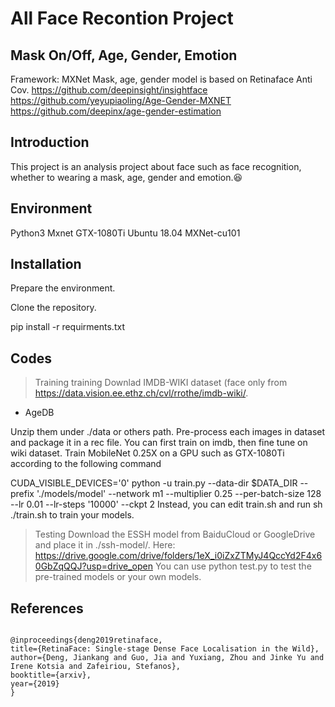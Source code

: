 # All Face Recontion Project
## Mask On/Off, Age, Gender, Emotion
Framework: MXNet
Mask, age, gender model is based on Retinaface Anti Cov.
https://github.com/deepinsight/insightface
https://github.com/yeyupiaoling/Age-Gender-MXNET
https://github.com/deepinx/age-gender-estimation

## Introduction
This project is an analysis project about face such as face recognition, whether to wearing a mask, age, gender and emotion.:laughing: 

## Environment
Python3
Mxnet
GTX-1080Ti
Ubuntu 18.04
MXNet-cu101

## Installation
Prepare the environment.

Clone the repository.

  pip install -r requirments.txt

## Codes
> Training
training
Downlad IMDB-WIKI dataset (face only from https://data.vision.ee.ethz.ch/cvl/rrothe/imdb-wiki/.
+ AgeDB

Unzip them under ./data or others path.
Pre-process each images in dataset and package it in a rec file.
You can first train on imdb, then fine tune on wiki dataset. Train MobileNet 0.25X on a GPU such as GTX-1080Ti according to the following command

CUDA_VISIBLE_DEVICES='0' python -u train.py --data-dir $DATA_DIR --prefix './models/model' --network m1 --multiplier 0.25 --per-batch-size 128 --lr 0.01 --lr-steps '10000' --ckpt 2
Instead, you can edit train.sh and run sh ./train.sh to train your models.

> Testing
Download the ESSH model from BaiduCloud or GoogleDrive and place it in ./ssh-model/.
Here: https://drive.google.com/drive/folders/1eX_i0iZxZTMyJ4QccYd2F4x60GbZqQQJ?usp=drive_open
You can use python test.py to test the pre-trained models or your own models.


## References

```
  
@inproceedings{deng2019retinaface,
title={RetinaFace: Single-stage Dense Face Localisation in the Wild},
author={Deng, Jiankang and Guo, Jia and Yuxiang, Zhou and Jinke Yu and Irene Kotsia and Zafeiriou, Stefanos},
booktitle={arxiv},
year={2019}
}
```


